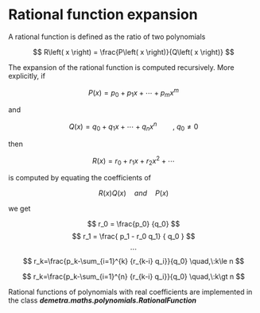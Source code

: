 # Rational function expansion

A rational function is defined as the ratio of two polynomials

$$ R\left( x \right) = \frac{P\left( x \right)}{Q\left( x \right)} $$

The expansion of the rational function is computed recursively. More explicitly, if

$$ P\left( x \right) = p_0+p_1 x +\cdots + p_m x^m$$

and

$$ Q\left( x \right) = q_0+q_1 x +\cdots + q_n x^n \qquad , \: q_0 \neq 0$$

then

$$ R\left( x \right) = r_0+r_1 x + r_2 x^2 +\cdots $$

is computed by equating the coefficients of 

$$ R\left( x \right) Q\left( x \right) \quad and \quad P\left( x \right) $$

we get

$$ r_0 = \frac{p_0} {q_0} $$
$$ r_1 = \frac{ p_1 - r_0 q_1} { q_0 } $$
$$ \cdots $$
$$ r_k=\frac{p_k-\sum_{i=1}^{k} {r_{k-i} q_i}}{q_0} \quad,\:k\le n $$

$$ r_k=\frac{p_k-\sum_{i=1}^{n} {r_{k-i} q_i}}{q_0} \quad,\:k\gt n $$

Rational functions of polynomials with real coefficients are implemented in the class ___demetra.maths.polynomials.RationalFunction___